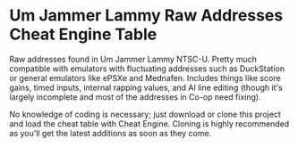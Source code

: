 # Um Jammer Lammy Raw Addresses Cheat Engine Table
Raw addresses found in Um Jammer Lammy NTSC-U. Pretty much compatible with emulators with fluctuating addresses such as DuckStation or general emulators like ePSXe and Mednafen.
Includes things like score gains, timed inputs, internal rapping values, and AI line editing (though it's largely incomplete and most of the addresses in Co-op need fixing). <p>
No knowledge of coding is necessary; just download or clone this project and load the cheat table with Cheat Engine. Cloning is highly recommended as you'll get the latest additions as soon as they come.<p>
